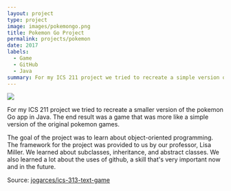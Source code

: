 ```yaml
---
layout: project
type: project
image: images/pokemongo.png
title: Pokemon Go Project
permalink: projects/pokemon
date: 2017
labels:
  - Game
  - GitHub
  - Java
summary: For my ICS 211 project we tried to recreate a simple version of the pokemon Go app.
---
```


<img class="ui image" src="{{ site.baseurl }}/images/cotton-header.png">

For my ICS 211 project we tried to recreate a smaller version of the pokemon Go app in Java. The end result was a game that was more like a simple version of the original pokemon games. 

  The goal of the project was to learn about object-oriented programming. The framework for the project was provided to us by our professor, Lisa Miller. We learned about subclasses, inheritance, and abstract classes. We also learned a lot about the uses of github, a skill that's very important now and in the future. 

Source: <a href="https://github.com/jogarces/ics-313-text-game"><i class="large github icon "></i>jogarces/ics-313-text-game</a>


